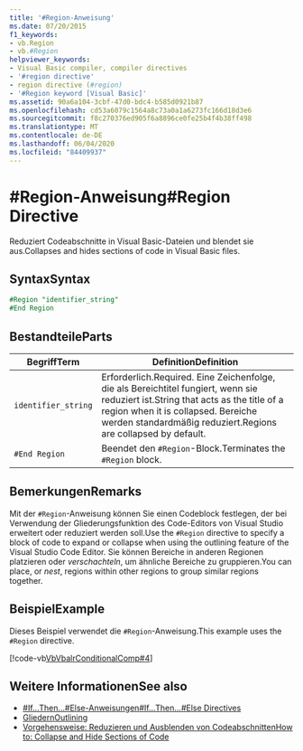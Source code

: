 ```yaml
---
title: '#Region-Anweisung'
ms.date: 07/20/2015
f1_keywords:
- vb.Region
- vb.#Region
helpviewer_keywords:
- Visual Basic compiler, compiler directives
- '#region directive'
- region directive (#region)
- '#Region keyword [Visual Basic]'
ms.assetid: 90a6a104-3cbf-47d0-bdc4-b585d0921b87
ms.openlocfilehash: cd53a6079c1564a8c73a0a1a6273fc166d18d3e6
ms.sourcegitcommit: f8c270376ed905f6a8896ce0fe25b4f4b38ff498
ms.translationtype: MT
ms.contentlocale: de-DE
ms.lasthandoff: 06/04/2020
ms.locfileid: "84409937"
---
```

# <a name="region-directive"></a><span data-ttu-id="1ae6b-102">#Region-Anweisung</span><span class="sxs-lookup"><span data-stu-id="1ae6b-102">#Region Directive</span></span>

<span data-ttu-id="1ae6b-103">Reduziert Codeabschnitte in Visual Basic-Dateien und blendet sie aus.</span><span class="sxs-lookup"><span data-stu-id="1ae6b-103">Collapses and hides sections of code in Visual Basic files.</span></span>  
  
## <a name="syntax"></a><span data-ttu-id="1ae6b-104">Syntax</span><span class="sxs-lookup"><span data-stu-id="1ae6b-104">Syntax</span></span>  

```vb
#Region "identifier_string"  
#End Region  
```  
  
## <a name="parts"></a><span data-ttu-id="1ae6b-105">Bestandteile</span><span class="sxs-lookup"><span data-stu-id="1ae6b-105">Parts</span></span>  
  
|<span data-ttu-id="1ae6b-106">Begriff</span><span class="sxs-lookup"><span data-stu-id="1ae6b-106">Term</span></span>|<span data-ttu-id="1ae6b-107">Definition</span><span class="sxs-lookup"><span data-stu-id="1ae6b-107">Definition</span></span>|  
|---|---|  
|`identifier_string`|<span data-ttu-id="1ae6b-108">Erforderlich.</span><span class="sxs-lookup"><span data-stu-id="1ae6b-108">Required.</span></span> <span data-ttu-id="1ae6b-109">Eine Zeichenfolge, die als Bereichtitel fungiert, wenn sie reduziert ist.</span><span class="sxs-lookup"><span data-stu-id="1ae6b-109">String that acts as the title of a region when it is collapsed.</span></span> <span data-ttu-id="1ae6b-110">Bereiche werden standardmäßig reduziert.</span><span class="sxs-lookup"><span data-stu-id="1ae6b-110">Regions are collapsed by default.</span></span>|  
|`#End Region`|<span data-ttu-id="1ae6b-111">Beendet den `#Region`-Block.</span><span class="sxs-lookup"><span data-stu-id="1ae6b-111">Terminates the `#Region` block.</span></span>|  
  
## <a name="remarks"></a><span data-ttu-id="1ae6b-112">Bemerkungen</span><span class="sxs-lookup"><span data-stu-id="1ae6b-112">Remarks</span></span>  

 <span data-ttu-id="1ae6b-113">Mit der `#Region`-Anweisung können Sie einen Codeblock festlegen, der bei Verwendung der Gliederungsfunktion des Code-Editors von Visual Studio erweitert oder reduziert werden soll.</span><span class="sxs-lookup"><span data-stu-id="1ae6b-113">Use the `#Region` directive to specify a block of code to expand or collapse when using the outlining feature of the Visual Studio Code Editor.</span></span> <span data-ttu-id="1ae6b-114">Sie können Bereiche in anderen Regionen platzieren oder *verschachteln*, um ähnliche Bereiche zu gruppieren.</span><span class="sxs-lookup"><span data-stu-id="1ae6b-114">You can place, or *nest*, regions within other regions to group similar regions together.</span></span>  
  
## <a name="example"></a><span data-ttu-id="1ae6b-115">Beispiel</span><span class="sxs-lookup"><span data-stu-id="1ae6b-115">Example</span></span>  

 <span data-ttu-id="1ae6b-116">Dieses Beispiel verwendet die `#Region`-Anweisung.</span><span class="sxs-lookup"><span data-stu-id="1ae6b-116">This example uses the `#Region` directive.</span></span>  
  
 [!code-vb[VbVbalrConditionalComp#4](~/samples/snippets/visualbasic/VS_Snippets_VBCSharp/VbVbalrConditionalComp/VB/Class1.vb#4)]  
  
## <a name="see-also"></a><span data-ttu-id="1ae6b-117">Weitere Informationen</span><span class="sxs-lookup"><span data-stu-id="1ae6b-117">See also</span></span>

- [<span data-ttu-id="1ae6b-118">#If...Then...#Else-Anweisungen</span><span class="sxs-lookup"><span data-stu-id="1ae6b-118">#If...Then...#Else Directives</span></span>](if-then-else-directives.md)
- [<span data-ttu-id="1ae6b-119">Gliedern</span><span class="sxs-lookup"><span data-stu-id="1ae6b-119">Outlining</span></span>](/visualstudio/ide/outlining)
- [<span data-ttu-id="1ae6b-120">Vorgehensweise: Reduzieren und Ausblenden von Codeabschnitten</span><span class="sxs-lookup"><span data-stu-id="1ae6b-120">How to: Collapse and Hide Sections of Code</span></span>](../../programming-guide/program-structure/how-to-collapse-and-hide-sections-of-code.md)

